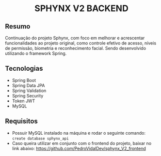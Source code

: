 # <p align="center"> SPHYNX V2 BACKEND </p>

## Resumo
Continuação do projeto Sphynx, com foco em melhorar e acrescentar funcionalidades ao projeto original, como controle efetivo de acesso, níveis de permissão, biometria e reconhecimento facial. Sendo desenvolvido utilizando o framework Spring.

## Tecnologias
- Spring Boot
- Spring Data JPA
- Spring Validation
- Spring Security
- Token JWT
- MySQL

## Requisitos
- Possuir MySQL instalado na máquina e rodar o seguinte comando:
```create database sphynx_api```
- Caso queira utilizar em conjunto com o frontend do projeto, baixar no link abaixo:
https://github.com/PedroVidalDev/sphynx_V2_frontend
